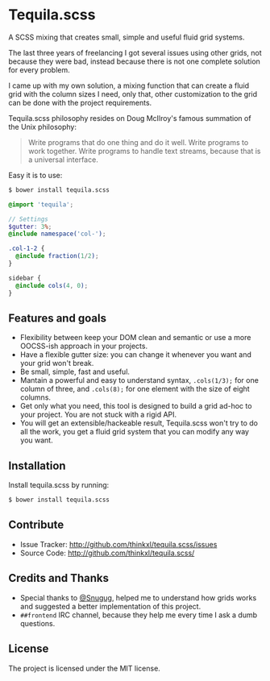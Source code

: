 Tequila.scss
========

A SCSS mixing that creates small, simple and useful fluid grid systems.

The last three years of freelancing I got several issues using other grids, not because they were bad, instead because there is not one complete solution for every problem.

I came up with my own solution, a mixing function that can create a fluid grid with the column sizes I need, only that, other customization to the grid can be done with the project requirements.

Tequila.scss philosophy resides on Doug McIlroy's famous summation of the Unix philosophy:

> Write programs that do one thing and do it well. Write programs to work together. Write programs to handle text streams, because that is a universal interface.

Easy it is to use:

```bash
$ bower install tequila.scss
```

```scss
@import 'tequila';

// Settings
$gutter: 3%;
@include namespace('col-');

.col-1-2 {
  @include fraction(1/2);
}

sidebar {
  @include cols(4, 0);
}
```

Features and goals
------------------

- Flexibility between keep your DOM clean and semantic or use a more OOCSS-ish approach in your projects.
- Have a flexible gutter size: you can change it whenever you want and your grid won't break.
- Be small, simple, fast and useful.
- Mantain a powerful and easy to understand syntax, `.cols(1/3);` for one column of three, and `.cols(8);` for one element with the size of eight columns.
- Get only what you need, this tool is designed to build a grid ad-hoc to your project. You are not stuck with a rigid API.
- You will get an extensible/hackeable result, Tequila.scss won't try to do all the work, you get a fluid grid system that you can modify any way you want.

Installation
------------

Install tequila.scss by running:

```bash
$ bower install tequila.scss
```

Contribute
----------

- Issue Tracker: http://github.com/thinkxl/tequila.scss/issues
- Source Code: http://github.com/thinkxl/tequila.scss/

Credits and Thanks
------------------

- Special thanks to [@Snugug](https://twitter.com/Snugug), helped me to understand how grids works and suggested a better implementation of this project.
- `##frontend` IRC channel, because they help me every time I ask a dumb questions.

License
-------

The project is licensed under the MIT license.
